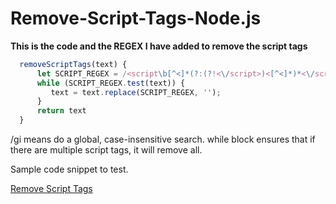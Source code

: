 # Remove-Script-Tags-Node.js

**This is the code  and the REGEX I have added to remove the script tags**

```javascript
  removeScriptTags(text) {
      let SCRIPT_REGEX = /<script\b[^<]*(?:(?!<\/script>)<[^<]*)*<\/script>/gi      
      while (SCRIPT_REGEX.test(text)) {
         text = text.replace(SCRIPT_REGEX, '');
      }
      return text
  }
```
/gi means do a global, case-insensitive search. while block ensures that if there are multiple script tags, it will remove all.

Sample code snippet to test.

[Remove Script Tags](https://repl.it/@LakithMuthugala/EnlightenedImaginativeTransformations)
